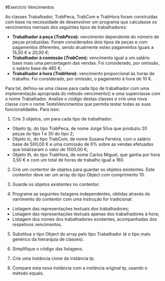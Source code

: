 #Exercício Vencimentos

As classes Trabalhador, TrabPeca, TrabCom e TrabHora foram construídas com base na necessidade de desenvolver um programa que calculasse os vencimentos mensais dos seguintes tipos de trabalhadores:
* **Trabalhador à peça (*TrabPeca*):** vencimento dependente do número de peças produzidas. Foram considerados dois tipos de peças e com pagamentos diferentes, sendo atualmente estes pagamentos iguais a 15,50 € e 20,00 €;
* **Trabalhador à comissão (*TrabCom*):** vencimento igual a um salário base mais uma percentagem das vendas. Foi considerado, por omissão, o salário base de 485 €;
* **Trabalhador à hora (*TrabHora*):** vencimento proporcional às horas de trabalho. Foi considerado, por omissão, o pagamento à hora de 10 €.

Para tal, definiu-se uma classe para cada tipo de trabalhador com uma implementação apropriada do método vencimento() e uma superclasse com o nome Trabalhador.
Analise o código destas classes e crie uma nova classe com o nome TesteVencimentos que permita testar todas as suas funcionalidades. Para isso:

1. Crie 3 objetos, um para cada tipo de trabalhador:
  * Objeto tp, do tipo TrabPeca, de nome Jorge Silva que produziu 20 peças do tipo 1 e 30 do tipo 2;
  * Objeto tc, do tipo TrabCom, de nome Susana Ferreira, com o salário base de 500,00 € e uma comissão de 6% sobre as vendas efetuadas que totalizaram o valor de 1500,00 €;
  * Objeto th, do tipo TrabHora, de nome Carlos Miguel, que ganha por hora 3,50 € e com um total de horas de trabalho igual a 160.
  
2. Crie um contentor de objetos para guardar os objetos existentes. Este contentor deve ser um array do tipo Object com comprimento 10.

3. Guarde os objetos existentes no contentor. 

4. Programe as seguintes listagens independentes, obtidas através do varrimento do contentor com uma instrução for tradicional:
  * Listagem das representações textuais dos trabalhadores;
  * Listagem das representações textuais apenas dos trabalhadores à hora;
  * Listagem dos nomes dos trabalhadores existentes, acompanhadas dos respetivos vencimentos.
  
5. Substitua o tipo Object do array pelo tipo Trabalhador (é o tipo mais genérico da hierarquia de classes).

6. Simplifique o código das listagens.

7. Crie uma instância clone da instância tp.

8. Compare esta nova instância com a instância original tp, usando o método equals. 
